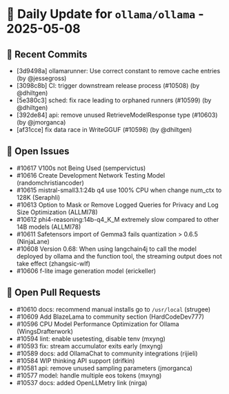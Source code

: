 # 📌 Daily Update for `ollama/ollama` - 2025-05-08

## 🔨 Recent Commits
- [3d9498a] ollamarunner: Use correct constant to remove cache entries (by @jessegross)
- [3098c8b] CI: trigger downstream release process (#10508) (by @dhiltgen)
- [5e380c3] sched: fix race leading to orphaned runners (#10599) (by @dhiltgen)
- [392de84] api: remove unused RetrieveModelResponse type (#10603) (by @jmorganca)
- [af31cce] fix data race in WriteGGUF (#10598) (by @dhiltgen)

## 🐞 Open Issues
- #10617 V100s not Being Used (sempervictus)
- #10616 Create Development Network Testing Model (randomchristiancoder)
- #10615 mistral-small3.1:24b q4 use 100% CPU when change num_ctx to 128K (Seraphli)
- #10613 Option to Mask or Remove Logged Queries for Privacy and Log Size Optimization (ALLMI78)
- #10612 phi4-reasoning:14b-q4_K_M extremely slow compared to other 14B models (ALLMI78)
- #10611 Safetensors import of Gemma3 fails quantization > 0.6.5 (NinjaLane)
- #10608 Version 0.68: When using langchain4j to call the model deployed by ollama and the function tool, the streaming output does not take effect (zhangsic-wlf)
- #10606 f-lite image generation model (erickeller)

## 🔁 Open Pull Requests
- #10610 docs: recommend manual installs go to `/usr/local` (strugee)
- #10609 Add BlazeLama to community section (HardCodeDev777)
- #10596 CPU Model Performance Optimization for Ollama (WingsDrafterwork)
- #10594 lint: enable usetesting, disable tenv (mxyng)
- #10593 fix: stream accumulator exits early (mxyng)
- #10589 docs: add OllamaChat to community integrations (rijieli)
- #10584 WIP thinking API support (drifkin)
- #10581 api: remove unused sampling parameters (jmorganca)
- #10577 model: handle multiple eos tokens (mxyng)
- #10537 docs: added OpenLLMetry link (nirga)
